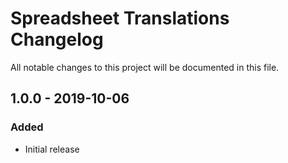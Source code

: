 # Spreadsheet Translations Changelog

All notable changes to this project will be documented in this file.

## 1.0.0 - 2019-10-06
### Added
- Initial release
